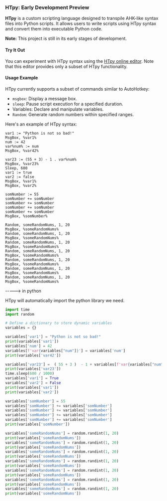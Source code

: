 ### HTpy: Early Development Preview

**HTpy** is a custom scripting language designed to transpile AHK-like syntax files into Python scripts. It allows users to write scripts using HTpy syntax and convert them into executable Python code.

**Note:** This project is still in its early stages of development.

#### Try It Out

You can experiment with HTpy syntax using the [HTpy online editor](https://themaster1127.github.io/HTpy/). Note that this editor provides only a subset of HTpy functionality.

#### Usage Example

HTpy currently supports a subset of commands similar to AutoHotkey:

- `msgbox`: Display a message box.
- `sleep`: Pause script execution for a specified duration.
- Variables: Declare and manipulate variables.
- `Random`: Generate random numbers within specified ranges.

Here's an example of HTpy syntax:

```ahk
var1 := "Python is not so bad!"
MsgBox, %var1%
num := 42
var%num% := num
MsgBox, %var42%

var23 := (55 + 3) - 1 . var%num%
MsgBox, %var23%
Sleep, 600
var1 := true
var2 := false
MsgBox, %var1%
MsgBox, %var2%

somNumber := 55
somNumber += somNumber
somNumber += somNumber
somNumber += somNumber
somNumber += somNumber
MsgBox, %somNumber%

Random, someRandomNums, 1, 20
MsgBox, %someRandomNums%
Random, someRandomNums, 1, 20
MsgBox, %someRandomNums%
Random, someRandomNums, 1, 20
MsgBox, %someRandomNums%
Random, someRandomNums, 1, 20
MsgBox, %someRandomNums%
Random, someRandomNums, 1, 20
MsgBox, %someRandomNums%
Random, someRandomNums, 1, 20
MsgBox, %someRandomNums%
Random, someRandomNums, 1, 20
MsgBox, %someRandomNums%
```

-----> in python


HTpy will automatically import the python library we need. 

```py
import time
import random

# Define a dictionary to store dynamic variables
variables = {}

variables['var1'] = "Python is not so bad!"
print(variables['var1'])
variables['num'] = 42
variables[f'var{variables["num"]}'] = variables['num']
print(variables['var42'])

variables['var23'] =  ( 55 + 3 )  - 1 + variables[f'var{variables["num"]}']
print(variables['var23'])
time.sleep(600 / 1000)
variables['var1'] = True
variables['var2'] = False
print(variables['var1'])
print(variables['var2'])

variables['somNumber'] = 55
variables['somNumber'] += variables['somNumber']
variables['somNumber'] += variables['somNumber']
variables['somNumber'] += variables['somNumber']
variables['somNumber'] += variables['somNumber']
print(variables['somNumber'])

variables['someRandomNums'] = random.randint(1, 20)
print(variables['someRandomNums'])
variables['someRandomNums'] = random.randint(1, 20)
print(variables['someRandomNums'])
variables['someRandomNums'] = random.randint(1, 20)
print(variables['someRandomNums'])
variables['someRandomNums'] = random.randint(1, 20)
print(variables['someRandomNums'])
variables['someRandomNums'] = random.randint(1, 20)
print(variables['someRandomNums'])
variables['someRandomNums'] = random.randint(1, 20)
print(variables['someRandomNums'])
variables['someRandomNums'] = random.randint(1, 20)
print(variables['someRandomNums'])
```
